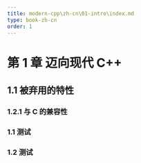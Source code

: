 ```yaml
---
title: modern-cpp\zh-cn\01-intro\index.md
type: book-zh-cn
order: 1
---
```


# 第 1 章 迈向现代 C++



## 1.1 被弃用的特性


### 1.2.1 与 C 的兼容性

### 1.1 测试
### 1.2 测试